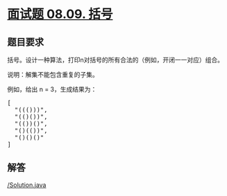 # [面试题 08.09. 括号](https://leetcode-cn.com/problems/bracket-lcci/)


## 题目要求
<div class="notranslate"><p>括号。设计一种算法，打印n对括号的所有合法的（例如，开闭一一对应）组合。</p>

<p>说明：解集不能包含重复的子集。</p>

<p>例如，给出&nbsp;n = 3，生成结果为：</p>

<pre>[
  "((()))",
  "(()())",
  "(())()",
  "()(())",
  "()()()"
]
</pre>
</div></div>

## 解答

[/Solution.java](./Solution.java)